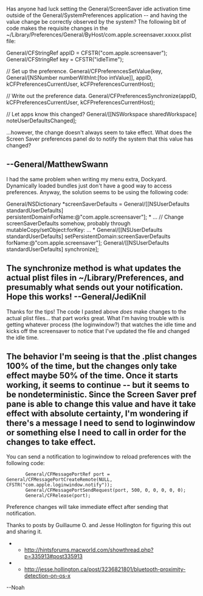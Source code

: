 Has anyone had luck setting the General/ScreenSaver idle activation time outside of the General/SystemPreferences application -- and having the value change be correctly observed by the system?  The following bit of code makes the requisite changes in the ~/Library/Preferences/General/ByHost/com.apple.screensaver.xxxxx.plist file:

    
General/CFStringRef appID = CFSTR("com.apple.screensaver");
General/CFStringRef key = CFSTR("idleTime");

// Set up the preference.
General/CFPreferencesSetValue(key, 
                      General/[NSNumber numberWithInt:[foo intValue]], 
                      appID,
                      kCFPreferencesCurrentUser, 
                      kCFPreferencesCurrentHost);
    
// Write out the preference data.
General/CFPreferencesSynchronize(appID,
                         kCFPreferencesCurrentUser, 
                         kCFPreferencesCurrentHost);
    
// Let apps know this changed?
General/[[NSWorkspace sharedWorkspace] noteUserDefaultsChanged];


...however, the change doesn't always seem to take effect.  What does the Screen Saver preferences panel do to notify the system that this value has changed?

--General/MatthewSwann
----
I had the same problem when writing my menu extra, Dockyard. Dynamically loaded bundles just don't have a good way to access preferences. Anyway, the solution seems to be using the following code:
    
General/NSDictionary *screenSaverDefaults = General/[[NSUserDefaults standardUserDefaults] persistentDomainForName:@"com.apple.screensaver"];
*
...
// Change screenSaverDefaults somehow, probably through mutableCopy/setObject:forKey:
...
*
General/[[NSUserDefaults standardUserDefaults] setPersistentDomain:screenSaverDefaults forName:@"com.apple.screensaver"];
General/[[NSUserDefaults standardUserDefaults] synchronize];

The     synchronize method is what updates the actual plist files in ~/Library/Preferences, and presumably what sends out your notification. Hope this works! --General/JediKnil
----
Thanks for the tips!  The code I pasted above *does* make changes to the actual plist files... that part works great.  What I'm having trouble with is getting whatever process (the loginwindow?) that watches the idle time and kicks off the screensaver to notice that I've updated the file and changed the idle time.

The behavior I'm seeing is that the .plist changes 100% of the time, but the changes only take effect maybe 50% of the time.  Once it starts working, it seems to continue -- but it seems to be nondeterministic.  Since the Screen Saver pref pane is able to change this value and have it take effect with absolute certainty, I'm wondering if there's a message I need to send to loginwindow or something else I need to call in order for the changes to take effect.
----
You can send a notification to loginwindow to reload preferences with the following code:
    
           General/CFMessagePortRef port = General/CFMessagePortCreateRemote(NULL, CFSTR("com.apple.loginwindow.notify"));
           General/CFMessagePortSendRequest(port, 500, 0, 0, 0, 0, 0);
           General/CFRelease(port);


Preference changes will take immediate effect after sending that notification.

Thanks to posts by Guillaume O. and Jesse Hollington for figuring this out and sharing it.

*  - http://hintsforums.macworld.com/showthread.php?p=335913#post335913
*  - http://jesse.hollington.ca/post/3236821801/bluetooth-proximity-detection-on-os-x
 
--Noah